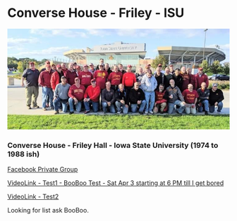 # Converse House - Friley - ISU
![images/ConverseHouse2019](./images/ConverseHouse2019.jpg)

### Converse House - Friley Hall - Iowa State University (1974 to 1988 ish)

[Facebook Private Group](https://www.facebook.com/groups/90560379326)

[VideoLink - Test1 - BooBoo Test - Sat Apr 3 starting at 6 PM till I get bored](https://meet.google.com/mwv-rqcn-zpo)

[VideoLink - Test2](https://meet.google.com/xfz-ccbf-bst)

Looking for list ask BooBoo.
<!-- https://docs.google.com/spreadsheets/d/1NTEQ1UdXy6wQKE9g0B5103gNagsG2b1LZgD4TrocEcs/edit#gid=998356282 -->
